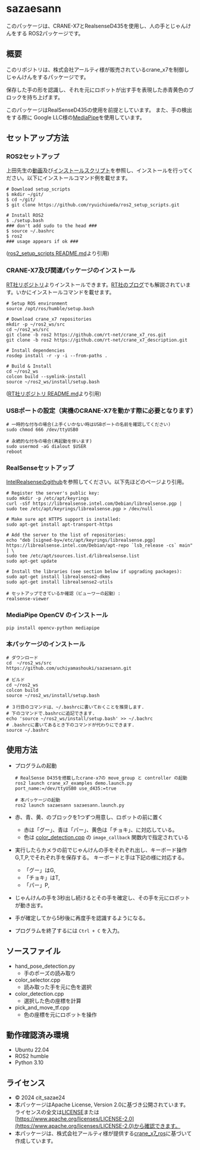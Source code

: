 # sazaesann
このパッケージは、CRANE-X7とRealsenseD435を使用し、人の手とじゃんけんをする
ROS2パッケージです。

## 概要
このリポジトリは、株式会社アールティ様が販売されているcrane_x7を制御しじゃんけんをするパッケージです。

保存した手の形を認識し、それを元にロボットが出す手を表現した赤青黄色のブロックを持ち上げます。

このパッケージはRealSenseD435の使用を前提としています。
また、手の検出をする際に Google LLC様の[MediaPipe](https://github.com/google/mediapipe)を使用しています。

## セットアップ方法
### ROS2セットアップ
上田先生の[動画](https://www.youtube.com/watch?v=mBhtD08f5KY)及び[インストールスクリプト](https://github.com/ryuichiueda/ros2_setup_scripts)を参照し、インストールを行ってください。以下にインストールコマンド例を載せます。
```
# Download setup_scripts
$ mkdir ~/git/
$ cd ~/git/
$ git clone https://github.com/ryuichiueda/ros2_setup_scripts.git
```
```
# Install ROS2
$ ./setup.bash
### don't add sudo to the head ###
$ source ~/.bashrc
$ ros2
### usage appears if ok ###
```
([ros2_setup_scripts README.md](https://github.com/rt-net/crane_x7_ros/blob/ros2/README.md#installation)より引用)
  
  
### CRANE-X7及び関連パッケージのインストール
[RT社リポジトリ](https://github.com/rt-net/crane_x7_ros/tree/ros2)よりインストールできます。[RT社のブログ](https://rt-net.jp/humanoid/archives/4653)でも解説されています。いかにインストールコマンドを載せます。
```
# Setup ROS environment
source /opt/ros/humble/setup.bash

# Download crane_x7 repositories
mkdir -p ~/ros2_ws/src
cd ~/ros2_ws/src
git clone -b ros2 https://github.com/rt-net/crane_x7_ros.git
git clone -b ros2 https://github.com/rt-net/crane_x7_description.git

# Install dependencies
rosdep install -r -y -i --from-paths .

# Build & Install
cd ~/ros2_ws
colcon build --symlink-install
source ~/ros2_ws/install/setup.bash
```
([RT社リポジトリ README.md](https://github.com/rt-net/crane_x7_ros/blob/ros2/README.md#installation)より引用)

### USBポートの設定（実機のCRANE-X7を動かす際に必要となります）
```
# 一時的な付与の場合(上手くいかない時はUSBポートの名前を確認してください)
sudo chmod 666 /dev/ttyUSB0

# 永続的な付与の場合(再起動を伴います)
sudo usermod -aG dialout $USER
reboot
```

### RealSenseセットアップ
[IntelRealsenseのgithub](https://github.com/IntelRealSense/librealsense/blob/development/doc/distribution_linux.md#installing-the-packages)を参照してください。以下先ほどのページより引用。
```
# Register the server's public key:
sudo mkdir -p /etc/apt/keyrings
curl -sSf https://librealsense.intel.com/Debian/librealsense.pgp | sudo tee /etc/apt/keyrings/librealsense.pgp > /dev/null

# Make sure apt HTTPS support is installed:
sudo apt-get install apt-transport-https

# Add the server to the list of repositories:
echo "deb [signed-by=/etc/apt/keyrings/librealsense.pgp] https://librealsense.intel.com/Debian/apt-repo `lsb_release -cs` main" | \
sudo tee /etc/apt/sources.list.d/librealsense.list
sudo apt-get update

# Install the libraries (see section below if upgrading packages):
sudo apt-get install librealsense2-dkms
sudo apt-get install librealsense2-utils

# セットアップできているか確認（ビューワーの起動）:  
realsense-viewer
```

### MediaPipe OpenCV のインストール
```
pip install opencv-python mediapipe
```

### 本パッケージのインストール
```
# ダウンロード
cd  ~/ros2_ws/src
https://github.com/uchiyamashouki/sazaesann.git

# ビルド
cd ~/ros2_ws
colcon build
source ~/ros2_ws/install/setup.bash

# ３行目のコマンドは、~/.bashrcに書いておくことを推奨します.   
# 下のコマンドで.bashrcに追記できます.  
echo 'source ~/ros2_ws/install/setup.bash' >> ~/.bachrc
# .bashrcに書いてあるとき下のコマンドが代わりにできます.
source ~/.bashrc
```

## 使用方法
- プログラムの起動
  ```
  # RealSense D435を搭載したcrane-x7の move_group と controller の起動
  ros2 launch crane_x7_examples demo.launch.py port_name:=/dev/ttyUSB0 use_d435:=true

  # 本パッケージの起動
  ros2 launch sazaesann sazaesann.launch.py 
  ```
- 赤、青、黄、のブロックを1つずつ用意し、ロボットの前に置く
  - 赤は「グー」、青は「パー」、黄色は「チョキ」、に対応している。
  - 色は [color_detection.cpp](./src/color_detection.cpp) の ```image_callback``` 関数内で指定されている

- 実行したらカメラの前でじゃんけんの手をそれぞれ出し、キーボード操作G,T,P,でそれぞれ手を保存する。
キーボードと手は下記の様に対応する。
  - 「グー」はG,
  - 「チョキ」はT,
  - 「パー」P,

- じゃんけんの手を3秒出し続けるとその手を確定し、その手を元にロボットが動き出す。
- 手が確定してから5秒後に再度手を認識するようになる。
- プログラムを終了するには ```Ctrl + C``` を入力。

## ソースファイル
- hand_pose_detection.py
  - 手のポーズの読み取り
- color_selector.cpp
  - 読み取った手を元に色を選択
- color_detection.cpp
  - 選択した色の座標を計算
- pick_and_move_tf.cpp
  - 色の座標を元にロボットを操作

## 動作確認済み環境
- Ubuntu 22.04
- ROS2 humble
- Python 3.10

## ライセンス
- © 2024 cit_sazae24
- 本パッケージはApache License, Version 2.0に基づき公開されています。  
ライセンスの全文は[LICENSE](./LICENSE)または[https://www.apache.org/licenses/LICENSE-2.0](https://www.apache.org/licenses/LICENSE-2.0)から確認できます。
- 本パッケージは、株式会社アールティ様が提供する[crane_x7_ros](https://github.com/rt-net/crane_x7_ros/tree/ros2)に基づいて作成しています。
